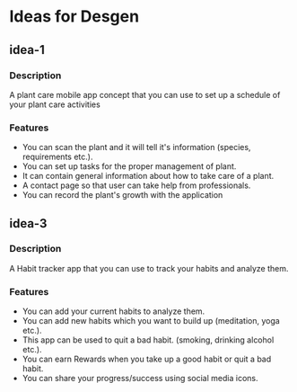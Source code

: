 # Ideas for Desgen

<!-- innovative ideas which solve our day to day problems or major problems of society. We will try to solve these problem with designing -->
<!-- Add the description about the idea and add the features for the idea or how to implement the idea  -->
<!-- If you have made any mockup,design or workflow ,you can add them with the idea  in .png format and the design link (if available)-->

## idea-1

### Description 

 A plant care mobile app concept that you can use to set up a schedule of your plant care activities
 
### Features
- You can scan the plant and it will tell it's information (species, requirements etc.).
- You can set up tasks for the proper management of plant.
- It can contain general information about how to take care of a plant.
- A contact page so that user can take help from professionals.
- You can record the plant's growth with the application
 
## idea-3

### Description
A Habit tracker app that you can use to track your habits and analyze them.


### Features
- You can add your current habits to analyze them.
- You can add new habits which you want to build up (meditation, yoga etc.).
- This app can be used to quit a bad habit. (smoking, drinking alcohol etc.).
- You can earn Rewards when you take up a good habit or quit a bad habit.
- You can share your progress/success using social media icons.

